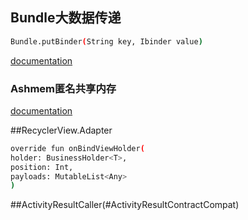 ## Bundle大数据传递
```sh
Bundle.putBinder(String key, Ibinder value)
```

[documentation](https://blog.csdn.net/ylyg050518/article/details/97671874)

### Ashmem匿名共享内存
[documentation](https://www.jianshu.com/p/d9bc9c668ba6)

##RecyclerView.Adapter


```sh
override fun onBindViewHolder(
holder: BusinessHolder<T>,
position: Int,
payloads: MutableList<Any>
)
```

##ActivityResultCaller(#ActivityResultContractCompat)